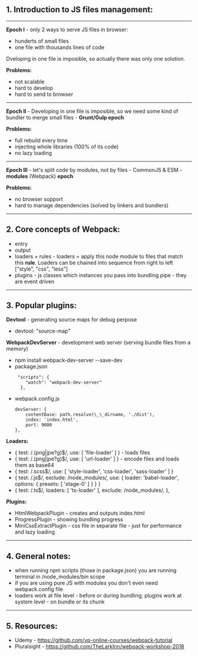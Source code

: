 ## 1. Introduction to JS files management:

---

**Epoch I** - only 2 ways to serve JS files in browser:

- hunderts of small files
- one file with thousands lines of code

Dveloping in one file is imposible, so actually there was only one solution.

**Problems:**

- not scalable
- hard to develop
- hard to send to browser

---

**Epoch II** - Developing in one file is imposible, so we need some kind of bundler to merge small files - **Grunt/Gulp epoch**

**Problems:**

- full rebuild every time
- injecting whole libraries (100% of its code)
- no lazy loading

---

**Epoch III** - let's split code by modules, not by files - CommonJS & ESM - **modules** (Webpack) **epoch**

**Problems:**

- no browser support
- hard to manage dependencies (solved by linkers and bundlers)

---

## 2. Core concepts of Webpack:

- entry
- output
- loaders + rules - loaders = apply this node module to files that match this **rule**.
  Loaders can be chained into sequence from right to left ["style", "css", "less"]
- plugins - js classes which instances you pass into bundling pipe - they are event driven

---

## 3. Popular plugins:

**Devtool** - generating source maps for debug perpose

- devtool: "source-map"

**WebpackDevServer** - development web server (serving bundle files from a memory)
- npm install webpack-dev-server --save-dev
- package.json
    ```
     "scripts": {
        "watch": "webpack-dev-server"
      },
    ```
- webpack.config.js
    ```
    devServer: { 
        contentBase: path.resolve(\_\_dirname, './dist'),
        index: 'index.html', 
        port: 9000 
    },
    ```

**Loaders:**

- { test: /\.(png|jpe?g)\$/, use: [ 'file-loader' ] } - loads files
- { test: /\.(png|jpe?g)\$/, use: [ 'url-loader' ] } - encode files and loads them as base64
- { test: /\.scss\$/, use: [ 'style-loader', 'css-loader', 'sass-loader' ] }
- { test: /\.js\$/, exclude: /node_modules/, use: { loader: 'babel-loader', options: { presets: [ 'stage-0' ] } } }
- { test: /\.ts\$/, loaders: [ 'ts-loader' ], exclude: /node_modules/, },

**Plugins:**

- HtmlWebpackPlugin - creates and outputs index.html
- ProgressPlugin - showing bundling progress
- MiniCssExtractPlugin - css file in separate file - just for performance and lazy loading

---

## 4. General notes:

- when running npm scripts (those in package.json) you are running terminal in /node_modules/bin scope
- if you are using pure JS with modules you don't even need webpack.config file
- loaders work at file level - before or during bundling; plugins work at system level - on bundle or its chunk

---

## 5. Resources:

- Udemy - https://github.com/vp-online-courses/webpack-tutorial
- Pluralsight - https://github.com/TheLarkInn/webpack-workshop-2018
